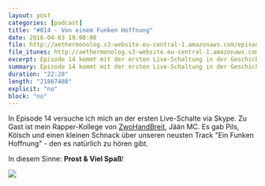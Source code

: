 ```yaml
---
layout: post
categories: [podcast]
title: "#014 - Von einem Funken Hoffnung"
date: 2016-04-03 19:00:00
file: http://aethermonolog.s3-website.eu-central-1.amazonaws.com/episodes/aethermonolog-014.mp3
file_itunes: http://aethermonolog.s3-website.eu-central-1.amazonaws.com/episserodes/aethermonolog-014.m4a
excerpt: Episode 14 kommt mit der ersten Live-Schaltung in der Geschichte des Aethermonologs um die Ecke. Es gibt somit einen Gast via Skype und einen neuen Song auf die Ohren.
summary: Episode 14 kommt mit der ersten Live-Schaltung in der Geschichte des Aethermonologs um die Ecke. Es gibt somit einen Gast via Skype und einen neuen Song auf die Ohren.
duration: "22:28"
length: "21867488"
explicit: "no"
block: "no"
---
```


In Episode 14 versuche ich mich an der ersten Live-Schalte via Skype. Zu Gast ist mein Rapper-Kollege von [ZwoHandBreit](http://zwohandbreit.de), Jään MC. Es gab Pils, Kölsch und einen kleinen Schnack über unseren neusten Track "Ein Funken Hoffnung" - den es natürlich zu hören gibt.

In diesem Sinne: **Prost & Viel Spaß**!

![]({{site.url}}/images/content/aem014-screenshot.jpg)
